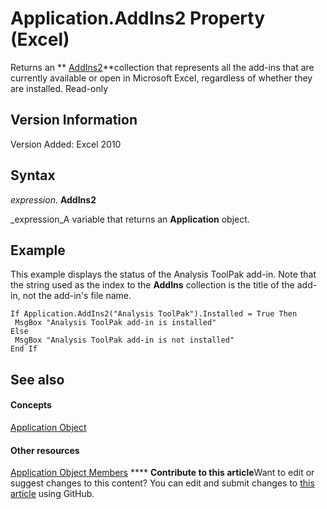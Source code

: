 
# Application.AddIns2 Property (Excel)

Returns an  ** [AddIns2](ca4bff78-8ddb-6bc3-b95a-a06a9f75dd88.md)**collection that represents all the add-ins that are currently available or open in Microsoft Excel, regardless of whether they are installed. Read-only


## Version Information

Version Added: Excel 2010 


## Syntax

 _expression_. **AddIns2**

 _expression_A variable that returns an  **Application** object.


## Example

This example displays the status of the Analysis ToolPak add-in. Note that the string used as the index to the  **AddIns** collection is the title of the add-in, not the add-in's file name.


```
If Application.AddIns2("Analysis ToolPak").Installed = True Then 
 MsgBox "Analysis ToolPak add-in is installed" 
Else 
 MsgBox "Analysis ToolPak add-in is not installed" 
End If
```


## See also


#### Concepts


 [Application Object](19b73597-5cf9-4f56-8227-b5211f657f6f.md)
#### Other resources


 [Application Object Members](4cb9ca42-8d07-cc9c-2d80-4eb9a5921e1e.md)
****   **Contribute to this article**Want to edit or suggest changes to this content? You can edit and submit changes to  [this article](https://github.com/jhershey00/VBA_Excel_Test/OpenXMLCon/articles/3fd3de81-beae-c5b0-572d-c3f81e251db2.md) using GitHub.

